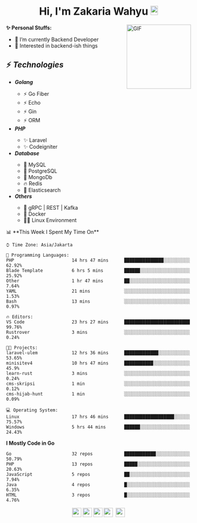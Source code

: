 <h1 align="center">Hi, I'm Zakaria Wahyu <img src="https://github.com/TheDudeThatCode/TheDudeThatCode/blob/master/Assets/Hi.gif" width="20px" height="25px"></h1>

<img align="right" alt="GIF" height="175px" src="https://www.nayakapratama.co.id/wp-content/uploads/2019/07/Website-Maintenance.gif" />

**✨ Personal Stuffs:**
- 🔭 I’m currently Backend Developer
- 🌱 Interested in backend-ish things

<h2>⚡ <i>Technologies</i></h2>
<ul>
<li><strong><i>Golang</i></strong></li>
  <ul>
    <li>⚡ Go Fiber</li>
    <li>⚡ Echo</li>
    <li>⚡ Gin</li>
    <li>⚡ ORM</li>
  </ul>
<li><strong><i>PHP</i></strong></li>
  <ul>
    <li>✨ Laravel</li>
    <li>✨ Codeigniter</li>
  </ul>
<li><strong><i>Database</i></strong></li>
  <ul>
    <li>🐬 MySQL</li>
    <li>🐘 PostgreSQL</li>
    <li>🍃 MongoDb</li>
    <li>🔥 Redis</li>
    <li>🔎 Elasticsearch</li>
  </ul>
  <li><strong><i>Others</i></strong></li>
  <ul>
    <li>💫 gRPC | REST | Kafka</li>
    <li>🐳 Docker</li>
    <li>👨‍💻 Linux Environment</li>
  </ul>
</ul>
<!--START_SECTION:waka-->
📊 **This Week I Spent My Time On** 

```text
⌚︎ Time Zone: Asia/Jakarta

💬 Programming Languages: 
PHP                      14 hrs 47 mins      ███████████████░░░░░░░░░░   62.92% 
Blade Template           6 hrs 5 mins        ██████░░░░░░░░░░░░░░░░░░░   25.92% 
Other                    1 hr 47 mins        ██░░░░░░░░░░░░░░░░░░░░░░░   7.64% 
YAML                     21 mins             ░░░░░░░░░░░░░░░░░░░░░░░░░   1.53% 
Bash                     13 mins             ░░░░░░░░░░░░░░░░░░░░░░░░░   0.97%

🔥 Editors: 
VS Code                  23 hrs 27 mins      █████████████████████████   99.76% 
Rustrover                3 mins              ░░░░░░░░░░░░░░░░░░░░░░░░░   0.24%

🐱‍💻 Projects: 
laravel-ulem             12 hrs 36 mins      █████████████░░░░░░░░░░░░   53.65% 
minisitev4               10 hrs 47 mins      ███████████░░░░░░░░░░░░░░   45.9% 
learn-rust               3 mins              ░░░░░░░░░░░░░░░░░░░░░░░░░   0.24% 
cms-skripsi              1 min               ░░░░░░░░░░░░░░░░░░░░░░░░░   0.12% 
cms-hijab-hunt           1 min               ░░░░░░░░░░░░░░░░░░░░░░░░░   0.09%

💻 Operating System: 
Linux                    17 hrs 46 mins      ███████████████████░░░░░░   75.57% 
Windows                  5 hrs 44 mins       ██████░░░░░░░░░░░░░░░░░░░   24.43%

```

**I Mostly Code in Go** 

```text
Go                       32 repos            ████████████░░░░░░░░░░░░░   50.79% 
PHP                      13 repos            █████░░░░░░░░░░░░░░░░░░░░   20.63% 
JavaScript               5 repos             ██░░░░░░░░░░░░░░░░░░░░░░░   7.94% 
Java                     4 repos             █░░░░░░░░░░░░░░░░░░░░░░░░   6.35% 
HTML                     3 repos             █░░░░░░░░░░░░░░░░░░░░░░░░   4.76%

```



<!--END_SECTION:waka-->

<p align="center">
<a href="https://www.linkedin.com/in/zakariawahyu" target="_blank"><img src="https://img.shields.io/badge/linkedin-%230077B5.svg?&style=for-the-badge&logo=linkedin&logoColor=white" height=25></a>
<a href="https://medium.com/@zakariawahyu" target="_blank"><img src="https://img.shields.io/badge/Medium-12100E?style=for-the-badge&logo=medium&logoColor=white" height=25></a>
<a href="https://medium.com/@zakariawahyu" target="_blank"><img src="https://img.shields.io/badge/Portfolio-2300843e?style=for-the-badge&logo=About.me&logoColor=white" height=25></a>
<a href="https://www.twitter.com/_zakariawahyu" target="_blank"><img src="https://img.shields.io/badge/twitter-%231DA1F2.svg?&style=for-the-badge&logo=twitter&logoColor=white" height=25></a> 
<a href="https://www.instagram.com/_zakariawahyu" target="_blank"><img src="https://img.shields.io/badge/instagram-%23E4405F.svg?&style=for-the-badge&logo=instagram&logoColor=white" height=25></a>
